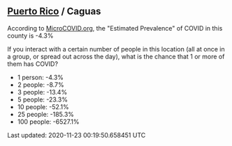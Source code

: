
## [Puerto Rico](/united-states/puerto-rico) / Caguas

According to [MicroCOVID.org](http://microcovid.org),
the "Estimated Prevalence" of COVID in this county is -4.3%

If you interact with a certain number of people in this location
(all at once in a group, or spread out across the day), what is the chance that
1 or more of them has COVID?

- 1 person: -4.3%
- 2 people: -8.7%
- 3 people: -13.4%
- 5 people: -23.3%
- 10 people: -52.1%
- 25 people: -185.3%
- 100 people: -6527.1%

Last updated: 2020-11-23 00:19:50.658451 UTC

